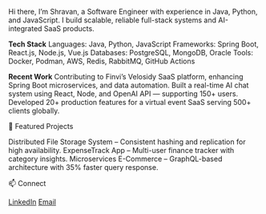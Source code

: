 Hi there, I’m Shravan, a Software Engineer with experience in Java, Python, and JavaScript.
I build scalable, reliable full-stack systems and AI-integrated SaaS products.

**Tech Stack**
Languages: Java, Python, JavaScript
Frameworks: Spring Boot, React.js, Node.js, Vue.js
Databases: PostgreSQL, MongoDB, Oracle
Tools: Docker, Podman, AWS, Redis, RabbitMQ, GitHub Actions

**Recent Work**
Contributing to Finvi’s Velosidy SaaS platform, enhancing Spring Boot microservices, and data automation.
Built a real-time AI chat system using React, Node, and OpenAI API — supporting 150+ users.
Developed 20+ production features for a virtual event SaaS serving 500+ clients globally.

📂 Featured Projects

Distributed File Storage System – Consistent hashing and replication for high availability.
ExpenseTrack App – Multi-user finance tracker with category insights.
Microservices E-Commerce – GraphQL-based architecture with 35% faster query response.

📫 Connect

[LinkedIn](https://www.linkedin.com/in/shravan-ramamoorthy/)
[Email](mailto:ramamoorthyshravan6@gmail.com)
